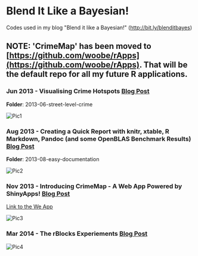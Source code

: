 Blend It Like a Bayesian!
==================

Codes used in my blog "Blend it like a Bayesian!" (http://bit.ly/blenditbayes)

## NOTE: 'CrimeMap' has been moved to [https://github.com/woobe/rApps](https://github.com/woobe/rApps). That will be the default repo for all my future R applications.


### Jun 2013 - Visualising Crime Hotspots [Blog Post](http://bit.ly/bib_crimemap_blog1)

**Folder**: 2013-06-street-level-crime

![Pic1](http://woobe.bitbucket.org/images/blenditbayes/2013-06-street-level-crime/ex1.png)

### Aug 2013 - Creating a Quick Report with knitr, xtable, R Markdown, Pandoc (and some OpenBLAS Benchmark Results) [Blog Post](http://blenditbayes.blogspot.co.uk/2013/08/creating-quick-report-with-knitr-xtable.html)

**Folder**: 2013-08-easy-documentation

![Pic2](http://woobe.bitbucket.org/images/blenditbayes/2013-08-easy-documentation/output_pdf.png)

### Nov 2013 - Introducing CrimeMap - A Web App Powered by ShinyApps! [Blog Post](http://bit.ly/bib_crimemap_blog2)

[Link to the We App](http://bit.ly/bib_crimemap)

![Pic3](http://1.bp.blogspot.com/-RbXzkyPofVg/Upi2R6XQrBI/AAAAAAAAAYY/SJxe32SLzhQ/s1600/CrimeMap_BlogPost_001.jpg)


### Mar 2014 - The rBlocks Experiements [Blog Post](http://blenditbayes.blogspot.co.uk/2014/03/the-rblocks-experiments.html)

![Pic4](http://twitpic.com/show/thumb/dyshb7.gif)
